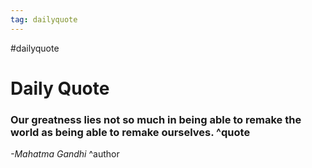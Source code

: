 ```yaml
---
tag: dailyquote
---
```


#dailyquote

# Daily Quote

### Our greatness lies not so much in being able to remake the world as being able to remake ourselves. ^quote
*-Mahatma Gandhi* ^author

